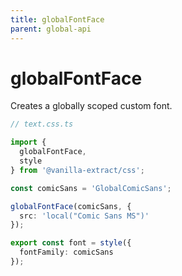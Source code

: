 ```yaml
---
title: globalFontFace
parent: global-api
---
```


# globalFontFace

Creates a globally scoped custom font.

```ts compiled
// text.css.ts

import {
  globalFontFace,
  style
} from '@vanilla-extract/css';

const comicSans = 'GlobalComicSans';

globalFontFace(comicSans, {
  src: 'local("Comic Sans MS")'
});

export const font = style({
  fontFamily: comicSans
});
```
